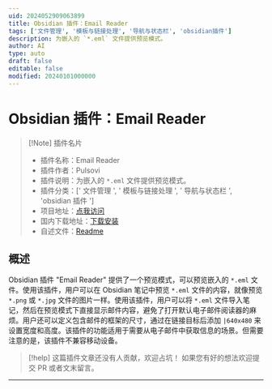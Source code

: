 ```yaml
---
uid: 2024052909063899
title: Obsidian 插件：Email Reader
tags: ['文件管理', '模板与链接处理', '导航与状态栏', 'obsidian插件']
description: 为嵌入的 `*.eml` 文件提供预览模式。
author: AI
type: auto
draft: false
editable: false
modified: 20240101000000
---
```


# Obsidian 插件：Email Reader

> [!Note] 插件名片
> - 插件名称：Email Reader
> - 插件作者：Pulsovi
> - 插件说明：为嵌入的 `*.eml` 文件提供预览模式。
> - 插件分类：[' 文件管理 ', ' 模板与链接处理 ', ' 导航与状态栏 ', 'obsidian 插件 ']
> - 项目地址：[点我访问](https://github.com/pulsovi/obsidian_eml_reader)
> - 国内下载地址：[下载安装](https://pkmer.cn/products/plugin/pluginMarket/?eml-reader)
> - 自述文件：[Readme](https://ghproxy.net/https://raw.githubusercontent.com/pulsovi/obsidian_eml_reader/master/README.md)

## 概述

Obsidian 插件 "Email Reader" 提供了一个预览模式，可以预览嵌入的 `*.eml` 文件。使用该插件，用户可以在 Obsidian 笔记中预览 `*.eml` 文件的内容，就像预览 `*.png` 或 `*.jpg` 文件的图片一样。使用该插件，用户可以将 `*.eml` 文件导入笔记，然后在预览模式下直接显示邮件内容，避免了打开默认电子邮件阅读器的麻烦。用户还可以定义包含邮件的框架的尺寸，通过在链接目标后添加 `|640x480` 来设置宽度和高度。该插件的功能适用于需要从电子邮件中获取信息的场景。但需要注意的是，该插件不兼容移动设备。

> [!help]
> 这篇插件文章还没有人贡献，欢迎占坑！
> 如果您有好的想法欢迎提交 PR 或者文末留言。

---



